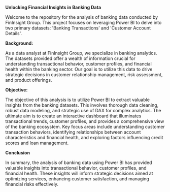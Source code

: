 **Unlocking Financial Insights in Banking Data**


Welcome to the repository for the analysis of banking data conducted by FinInsight Group. 
This project focuses on leveraging Power BI to delve into two primary datasets: 'Banking Transactions' and 'Customer Account Details'.

**Background:**

As a data analyst at FinInsight Group, we specialize in banking analytics. 
The datasets provided offer a wealth of information crucial for understanding transactional behavior, customer profiles,
and financial health within the banking sector. Our goal is to utilize this data to drive strategic decisions in customer 
relationship management, risk assessment, and product offerings.

**Objective:**

The objective of this analysis is to utilize Power BI to extract valuable insights from the banking datasets. 
This involves thorough data cleaning, robust data modeling, and strategic use of DAX for complex analytics. 
The ultimate aim is to create an interactive dashboard that illuminates transactional trends, customer profiles,
and provides a comprehensive view of the banking ecosystem. Key focus areas include understanding customer transaction behaviors,
identifying relationships between account characteristics and financial health, and exploring factors influencing credit scores and loan management.

**Conclusion**

In summary, the analysis of banking data using Power BI has provided valuable insights into transactional behavior, customer profiles, 
and financial health. These insights will inform strategic decisions aimed at optimizing services, 
enhancing customer satisfaction, and managing financial risks effectively.
